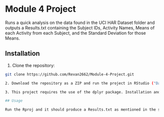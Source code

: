 # Module 4 Project

Runs a quick analysis on the data found in the UCI HAR Dataset folder and outputs a Results.txt containing the Subject IDs, Activity Names, Means of each Activity from each Subject, and the Standard Deviation for those Means.

## Installation

1. Clone the repository:
  ```sh
  git clone https://github.com/Revan2662/Module-4-Project.git

2. Download the repository as a ZIP and run the project in RStudio ("Data Science Module 4 Project.Rproj").

3. This project requires the use of the dplyr package. Installation and loading of this package is included in the code.

## Usage

Run the Rproj and it should produce a Results.txt as mentioned in the summary. If it fails to do so, make sure the working directory is set to the project folder.